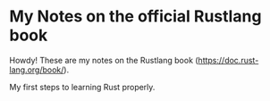 # My Notes on the official Rustlang book
Howdy! These are my notes on the Rustlang book (https://doc.rust-lang.org/book/).

My first steps to learning Rust properly. 
